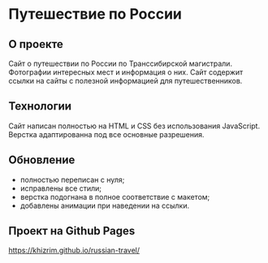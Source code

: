 # Путешествие по России

## О проекте
Сайт о путешествии по России по Транссибирской магистрали. Фотографии интересных мест и информация о них. Сайт содержит ссылки на сайты с полезной информацией для путешественников.

## Технологии
Сайт написан полностью на HTML и CSS без использования JavaScript. Верстка адаптированна под все основные разрешения.

## Обновление
* полностью переписан с нуля;
* исправлены все стили;
* верстка подогнана в полное соответствие с макетом;
* добавлены анимации при наведении на ссылки.

## Проект на Github Pages
https://khizrim.github.io/russian-travel/
